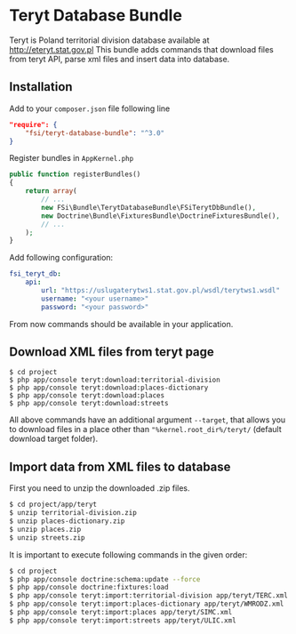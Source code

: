 # Teryt Database Bundle

Teryt is Poland territorial division database available at http://eteryt.stat.gov.pl
This bundle adds commands that download files from teryt API, parse xml files and insert data into database.

## Installation

Add to your `composer.json` file following line

```json
"require": {
    "fsi/teryt-database-bundle": "^3.0"
}
```

Register bundles in `AppKernel.php`

```php
public function registerBundles()
{
    return array(
        // ...
        new FSi\Bundle\TerytDatabaseBundle\FSiTerytDbBundle(),
        new Doctrine\Bundle\FixturesBundle\DoctrineFixturesBundle(),
        // ...
    );
}
```

Add following configuration:

```yaml
fsi_teryt_db:
    api:
        url: "https://uslugaterytws1.stat.gov.pl/wsdl/terytws1.wsdl"
        username: "<your username>"
        password: "<your password>"
```

From now commands should be available in your application.

## Download XML files from teryt page

```
$ cd project
$ php app/console teryt:download:territorial-division
$ php app/console teryt:download:places-dictionary
$ php app/console teryt:download:places
$ php app/console teryt:download:streets
```

All above commands have an additional argument ``--target``, that allows you to download files in a place other than
``"%kernel.root_dir%/teryt/`` (default download target folder).

## Import data from XML files to database

First you need to unzip the downloaded .zip files.

```bash
$ cd project/app/teryt
$ unzip territorial-division.zip
$ unzip places-dictionary.zip
$ unzip places.zip
$ unzip streets.zip
```

It is important to execute following commands in the given order:

```bash
$ cd project
$ php app/console doctrine:schema:update --force
$ php app/console doctrine:fixtures:load
$ php app/console teryt:import:territorial-division app/teryt/TERC.xml
$ php app/console teryt:import:places-dictionary app/teryt/WMRODZ.xml
$ php app/console teryt:import:places app/teryt/SIMC.xml
$ php app/console teryt:import:streets app/teryt/ULIC.xml
```
